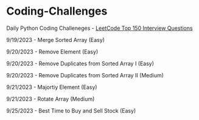 # Coding-Challenges

Daily Python Coding Challeneges - [LeetCode Top 150 Interview Questions](https://leetcode.com/studyplan/top-interview-150/)

9/19/2023 - Merge Sorted Array (Easy)

9/20/2023 - Remove Element (Easy)

9/20/2023 - Remove Duplicates from Sorted Array I (Easy)

9/20/2023 - Remove Duplicates from Sorted Array II (Medium)

9/21/2023 - Majortiy Element (Easy)

9/21/2023 - Rotate Array (Medium)

9/25/2023 - Best Time to Buy and Sell Stock (Easy)